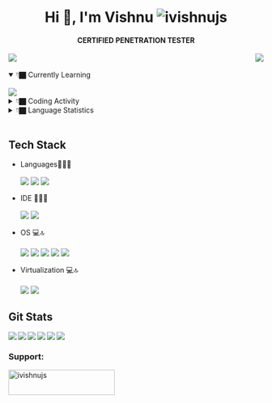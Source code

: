 <!-- <img align="left" src="https://user-images.githubusercontent.com/56486732/222443064-c9971d2a-f74a-4b97-bc75-651103a48cf8.jpg"> -->
<h1 align="center">Hi 👋, I'm Vishnu <img src="https://komarev.com/ghpvc/?username=ivishnujs&label=Profile%20views&color=0e75b6&style=flat" alt="ivishnujs" /><h4 align="center">
CERTIFIED PENETRATION TESTER </h4>  </h1>


 [<img align="right" src="https://img.shields.io/badge/Twitter-1DA1F2?style=for-the-badge&logo=twitter&logoColor=white">](https://twitter.com/ivishnujs) 
[<img align="" src="https://img.shields.io/badge/Medium-12100E?style=for-the-badge&logo=medium&logoColor=white">](https://medium.com/@ivishnujs) &nbsp;&nbsp;
<details open >
<summary>👇🏿 Currently Learning </summary>
<br>
<img align="left" src="https://img.shields.io/badge/WIRELESS-PENTETSING-red?style=for-the-badge">
<!-- <img  align="left" src="https://img.shields.io/badge/REACT.JS-green?style=for-the-badge"> -->
 <br>
</details>
<!--START_SECTION:waka-->
<details ✔️>
<summary>👇🏿 Coding Activity </summary>
<br>
<img src="https://wakatime.com/share/@a90dbf0d-7fde-496e-a643-16a15e93669b/a3238e31-7902-4288-8062-491bd16469b4.png"  height="500">
</details>

<details >
<summary>👇🏿 Language Statistics </summary>
<br>
<img src="https://wakatime.com/share/@a90dbf0d-7fde-496e-a643-16a15e93669b/09c7b7cc-0412-4392-94d2-91a424551f56.svg" height="500">
</details>
<!--ENS_SECTION:waka-->
<br>

## Tech Stack 
 - Languages👨‍💻🔝 <br><br>
<img src="https://img.shields.io/badge/python-3670A0?style=for-the-badge&logo=python&logoColor=ffdd54"> <img src="https://img.shields.io/badge/JavaScript-323330?style=for-the-badge&logo=javascript&logoColor=F7DF1E"> <img src="https://img.shields.io/badge/bashscript-black?style=for-the-badge&logo=linux&logoColor=white">
<!-- <img src="https://img.shields.io/badge/HTML5-E34F26?style=for-the-badge&logo=html5&logoColor=white"> <img src="https://img.shields.io/badge/CSS3-1572B6?style=for-the-badge&logo=css3&logoColor=white">
 -->
- IDE 👨‍💻🔝 <br><br>
<img src="https://img.shields.io/badge/PyCharm-000000.svg?&style=for-the-badge&logo=PyCharm&logoColor=white"> <img src="https://img.shields.io/badge/VSCode-0078D4?style=for-the-badge&logo=visual%20studio%20code&logoColor=white">

- OS 💻🔝 <br><br>
<img src="https://img.shields.io/badge/Kali_Linux-557C94?style=for-the-badge&logo=kali-linux&logoColor=white"> <img src="https://img.shields.io/badge/parrotos-darkgreen?style=for-the-badge&logo=debian&logoColor=red"> <img src="https://img.shields.io/badge/Ubuntu-E95420?style=for-the-badge&logo=ubuntu&logoColor=white">
<img src="https://img.shields.io/badge/Windows-0078D6?style=for-the-badge&logo=windows&logoColor=white"> <img src="https://img.shields.io/badge/Android-3DDC84?style=for-the-badge&logo=android&logoColor=white">

- Virtualization 💻🔝 <br><br>
<img src="https://img.shields.io/badge/VMware-231f20?style=for-the-badge&logo=VMware&logoColor=white"> <img src="https://img.shields.io/badge/VirtualBox-21416b?style=for-the-badge&logo=VirtualBox&logoColor=white">


## Git Stats
<img align="left" src="http://github-profile-summary-cards.vercel.app/api/cards/repos-per-language?username=ivishnujs&theme=github"> <img align="left" src="http://github-profile-summary-cards.vercel.app/api/cards/most-commit-language?username=ivishnujs&theme=github"> <img align="left" src="http://github-profile-summary-cards.vercel.app/api/cards/stats?username=ivishnujs&theme=github"> <img align="left" src="http://github-profile-summary-cards.vercel.app/api/cards/productive-time?username=ivishnujs&theme=github&utcOffset=8"> <img align="left" src="https://github-readme-streak-stats.herokuapp.com/?user=ivishnujs">

![](http://github-profile-summary-cards.vercel.app/api/cards/profile-details?username=ivishnujs&theme=github)


<h3 align="left">Support:</h3> <a href="https://www.buymeacoffee.com/ivishnujs"> <img align="left" src="https://cdn.buymeacoffee.com/buttons/v2/default-yellow.png" height="50" width="210" alt="ivishnujs" /></a><br><br>

